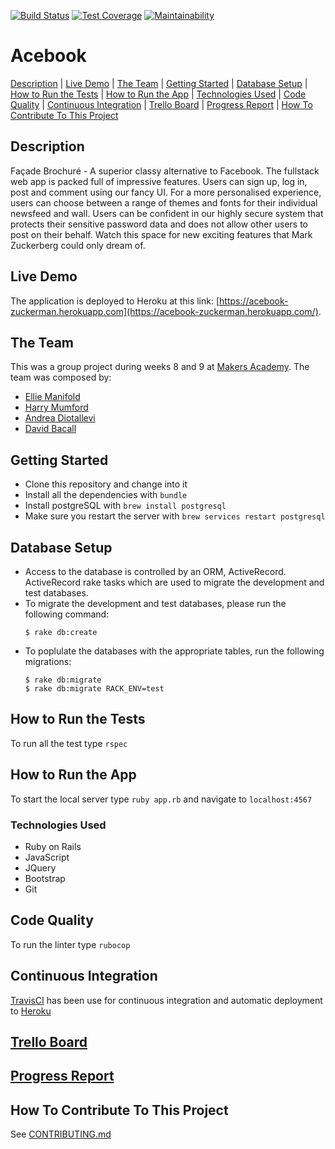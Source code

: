 [![Build Status](https://travis-ci.org/EManifold/acebook-zuckermen.svg?branch=master)](https://travis-ci.org/EManifold/acebook-zuckermen) [![Test Coverage](https://api.codeclimate.com/v1/badges/7fda849bdfddf3bc3ed5/test_coverage)](https://codeclimate.com/github/EManifold/acebook-zuckermen/test_coverage) [![Maintainability](https://api.codeclimate.com/v1/badges/7fda849bdfddf3bc3ed5/maintainability)](https://codeclimate.com/github/EManifold/acebook-zuckermen/maintainability)

# Acebook

[Description](#description) | [Live Demo](#live-demo) | [The Team](#the-team) | [Getting Started](#getting-started) | [Database Setup](#database-setup) | [How to Run the Tests](#how-to-run-the-tests) | [How to Run the App](#how-to-run-the-app) | [Technologies Used](#technologies-used) | [Code Quality](#code-quality) | [Continuous Integration](#continuous-integration) | [Trello Board](#trello-board) | [Progress Report](#progress-report) | [How To Contribute To This Project](#how-to-contribute-to-this-project)

## Description

Façade Brochuré - A superior classy alternative to Facebook. The fullstack web app is packed full of impressive features. Users can sign up, log in, post and comment using our fancy UI. For a more personalised experience, users can choose between a range of themes and fonts for their individual newsfeed and wall. Users can be confident in our highly secure system that protects their sensitive password data and does not allow other users to post on their behalf. Watch this space for new exciting features that Mark Zuckerberg could only dream of.

## Live Demo

The application is deployed to Heroku at this link: [https://acebook-zuckerman.herokuapp.com](https://acebook-zuckerman.herokuapp.com/).

## The Team

This was a group project during weeks 8 and 9 at [Makers Academy](https://makers.tech/). The team was composed by:

* [Ellie Manifold](https://github.com/EManifold)
* [Harry Mumford](https://github.com/HarryMumford)
* [Andrea Diotallevi](https://github.com/AndreaDiotallevi)
* [David Bacall](https://github.com/dbacall)

## Getting Started

* Clone this repository and change into it
* Install all the dependencies with ```bundle```
* Install postgreSQL with ```brew install postgresql```
* Make sure you restart the server with ```brew services restart postgresql```

## Database Setup

* Access to the database is controlled by an ORM, ActiveRecord. ActiveRecord rake tasks which are used to migrate the development and test databases. 
* To migrate the development and test databases, please run the following command:
  ```
  $ rake db:create
  ```
* To poplulate the databases with the appropriate tables, run the following migrations:
  ```
  $ rake db:migrate
  $ rake db:migrate RACK_ENV=test
  ```

## How to Run the Tests

To run all the test type ```rspec```

## How to Run the App

To start the local server type ```ruby app.rb``` and navigate to ```localhost:4567```

### Technologies Used

* Ruby on Rails
* JavaScript
* JQuery
* Bootstrap
* Git

## Code Quality

To run the linter type ```rubocop```

## Continuous Integration

[TravisCI](https://travis-ci.com/) has been use for continuous integration and automatic deployment to [Heroku](https://dashboard.heroku.com)

## [Trello Board](https://trello.com/b/36aeqHBo/zuckermen-acebook)

## [Progress Report](https://github.com/EManifold/acebook-zuckermen/blob/master/progress-report.md)

## How To Contribute To This Project

See [CONTRIBUTING.md](CONTRIBUTING.md)
